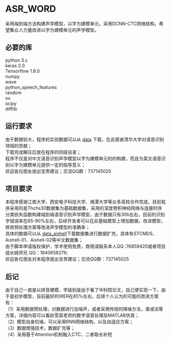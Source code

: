 # ASR_WORD
采用端到端方法构建声学模型，以字为建模单元，采用DCNN-CTC网络结构，希望集众人力量改进以字为建模单元的声学模型。<br>

## 必要的库
  python 3.x<br>
  keras 2.0<br>
  Tensorflow 1.8.0<br>
  numpy<br>
  wave <br>
  python_speech_features<br>
  random<br>
  os<br>
  scipy<br>
  difflib<br>

## 运行要求
  由于数据较大，程序的实验数据可以从 [data](http://www.openslr.org/18/ "悬停显示") 下载，在此感谢清华大学对语音识别领域的贡献；<br>
  下载完成解压后放在程序的同级目录；<br>
  程序不仅是对中文语音识别声学模型以字为建模单元的的构建，而且为英文语音识别以字为建模单元提供一定的指导意义；<br>
  欢迎各位朋友提出宝贵建议；交流QQ群：737145025<br>

## 项目要求
  本程序感谢江南大学、西安电子科技大学、湘潭大学等众多高校合作完成，目前程序采用的是Thchs30数据集为基础数据集，采用的深度卷积神经网络与连接时序分类损失函数构建端到端语音识别声学模型，由于数据只有30h左右，目前的识别字错误率在85-90%左右，后续开发者可以在此基础模型上增加数据，改进模型，修改预处理方案等改进声学模型的准确率；<br>
  具体的数据可以从 [data_aishell](http://www.openslr.org/ "悬停显示")下载数据集进行数据扩充，具体有STCMDS、Aishell-01、Aishell-02等中文数据集；<br>
  由于脚本申请版权保护，学术使用免费，商用请联系本人QQ :76859420或者项目组长姚师兄 QQ：1840658279;<br>
  欢迎各位朋友对本程序提出宝贵建议；交流QQ群：737145025<br>

## 后记
  由于自己一直是以拼音建模，字级别是由于看了中科院论文，自己便实现一下，由于是初步模型，目前最好的WER在85%左右，后续个人认为的可能的改进方案有：<br>
  （1）采用数据预处理，对数据进行加噪声，或者采用传统的降噪方法，谱减法等方案，详细内容可以看赵雪英老师的数字语音处理及MATLAB仿真；<br>
  （2）模型自身抗噪，可以采用RNN网络结构，以及自适应方案；<br>
  （3）数据增强技术，数据扩充等；<br>
  （4）采用基于Attention机制融入CTC，二者取长补短<br>
